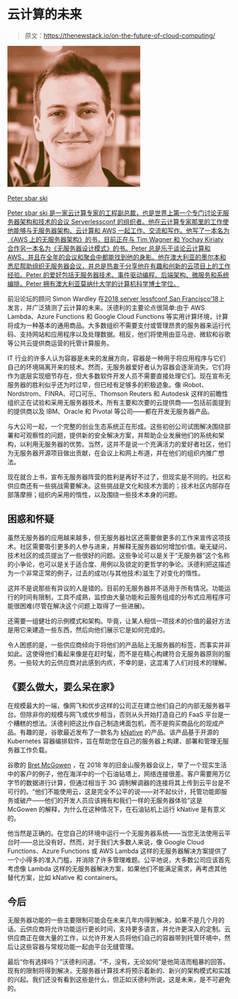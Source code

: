 # 云计算的未来

> 原文：<https://thenewstack.io/on-the-future-of-cloud-computing/>

[](https://acloud.guru/)

[![](img/acba8dc59d5c5cbabc02fbaac11a5244.png)](https://acloud.guru/)

[Peter sbar ski](https://acloud.guru/)

[Peter sbar ski 是一家云计算专家的工程副总裁，也是世界上第一个专门讨论无服务器架构和技术的会议 Serverlessconf 的组织者。他在云计算专家那里的工作使他能够与无服务器架构、云计算和 AWS 一起工作、交流和写作。他写了一本名为《AWS 上的无服务器架构》的书，目前正在与 Tim Wagner 和 Yochay Kiriaty 合作另一本名为《无服务器设计模式》的书。Peter 总是乐于谈论云计算和 AWS，并且在全年的会议和聚会中都能找到他的身影。他在澳大利亚的墨尔本和悉尼帮助组织无服务器会议，并总是热衷于分享他在有趣和创新的云项目上的工作经验。Peter 的爱好包括无服务器技术、事件驱动编程、后端架构、微服务和系统编排。Peter 拥有澳大利亚莫纳什大学的计算机科学博士学位。](https://acloud.guru/)

[](https://acloud.guru/)[](https://acloud.guru/)

前沿论坛的顾问 Simon Wardley 在[2018 server lessfconf San Francisco’18](https://acloud.guru/series/serverlessconf-sf-2018)上发言，并广泛猜测了云计算的未来。沃德利的主要论点很简单:由于 AWS Lambda、Azure Functions 和 Google Cloud Functions 等实用计算环境，计算将成为一种基本的通用商品。大多数组织不需要支付或管理昂贵的服务器来运行代码、支持网站和应用程序以及处理数据。相反，他们将使用由亚马逊、微软和谷歌等公共云提供商运营的托管计算服务。

IT 行业的许多人认为容器是未来的发展方向，容器是一种用于将应用程序与它们自己的环境隔离开来的技术。然而，无服务器爱好者认为容器会逐渐消失。它们将作为底层实现细节存在，但大多数软件开发人员不需要直接处理它们。现在宣布无服务器的胜利似乎还为时过早，但已经有足够多的积极迹象。像 iRobot、Nordstrom、FINRA、可口可乐、Thomson Reuters 和 Autodesk 这样的前瞻性组织正在试验和采用无服务器技术。所有主要和次要的云提供商——包括前面提到的提供商以及 IBM、Oracle 和 Pivotal 等公司——都在开发无服务器产品。

与大公司一起，一个完整的创业生态系统正在形成。这些初创公司试图解决围绕部署和可观察性的问题，提供新的安全解决方案，并帮助企业发展他们的系统和架构，以利用无服务器的优势。当然，这并不是说一个充满活力的爱好者社区，他们为无服务器开源项目做出贡献，在会议上和网上布道，并在他们的组织内推广想法。

现在就合上书，宣布无服务器阵营的胜利是再好不过了，但现实是不同的。社区和供应商还有一些挑战需要解决。这些挑战是文化和技术方面的；技术社区内部存在部落摩擦；组织内采用的惰性，以及围绕一些技术本身的问题。

## 困惑和怀疑

虽然无服务器的应用越来越多，但无服务器社区还需要做更多的工作来宣传这项技术。社区需要吸引更多的人参与进来，并解释无服务器如何增加价值。毫无疑问，技术社区的成员提出了一些很好的问题。这些争论可以是关于“无服务器”这个名称的小争论，也可以是关于适合度、用例以及锁定的更哲学的争论。沃德利把这描述为一个非常正常的例子，过去的成功(与其他技术)滋生了对变化的惰性。

这并不是说那些有异议的人是错的。目前的无服务器并不适用于所有情况。功能运行的时间有限制，工具不成熟，监控由大量功能和云服务组成的分布式应用程序可能很困难(尽管在解决这个问题上取得了一些进展)。

还需要一组健壮的示例模式和架构。毕竟，让某人相信一项技术的价值的最好方法是用它来建造一些东西，然后向他们展示它是如何完成的。

令人困惑的是，一些供应商倾向于将他们的产品贴上无服务器的标签，而事实并非如此。这使得他们看起来像是在赶时髦，而不是在精心构建符合无服务器原则的服务。一些较大的云供应商对此感到内疚，不幸的是，这混淆了人们对技术的理解。

## 《要么做大，要么呆在家》

在规模最大的一端，像网飞和优步这样的公司正在建立他们自己的内部无服务器平台。但除非你的规模与网飞或优步相当，否则从头开始打造自己的 FaaS 平台是一个糟糕的想法。沃德利把这比作自己制造烤面包机，而不是购买商品化的现成产品。有趣的是，谷歌最近发布了一款名为 [kNative](https://cloud.google.com/knative/) 的产品。该产品基于开源的 Kubernetes 容器编排软件，旨在帮助您在自己的服务器上构建、部署和管理无服务器工作负载。

谷歌的 [Bret McGowen](https://github.com/bretmcg) ，在 2018 年的旧金山服务器会议上，举了一个现实生活中的客户的例子，他在海洋中的一个石油钻塔上，网络连接很差。客户需要用万亿字节的数据进行计算，但通过相当于 3G 调制解调器的连接将其上传到云平台是不可行的。“他们不能使用云，这是完全不公平的说——对不起伙计，托管功能即服务或破产——他们的开发人员应该拥有和我们一样的无服务器体验”这是 McGowen 的解释，为什么在这种情况下，在石油钻机上运行 kNative 是有意义的。

他当然是正确的。在您自己的环境中运行一个无服务器系统——当您无法使用云平台时——总比没有好。然而，对于我们大多数人来说，像 Google Cloud Functions、Azure Functions 或 AWS Lambda 这样的无服务器解决方案提供了一个小得多的准入门槛，并消除了许多管理难题。公平地说，大多数公司应该首先考虑像 Lambda 这样的无服务器解决方案，如果他们不能满足需求，再考虑其他替代方案，比如 kNative 和 containers。

## 今后

无服务器功能的一些主要限制可能会在未来几年内得到解决，如果不是几个月的话。云供应商将允许功能运行更长时间，支持更多语言，并允许更深入的定制。云供应商正在做大量的工作，以允许开发人员将他们自己的容器带到托管环境中，然后让这些容器与常规功能一起由平台无缝管理。

最后“你有选择吗？”沃德利问道。“不，没有，无论如何”是他简洁而粗暴的回答。现有的限制将得到解决，无服务器计算技术将预示着新的、新兴的架构模式和实践的兴起。我们还没有看到这些是什么，但正如沃德利所说，这是未来，是不可避免的。

<svg xmlns:xlink="http://www.w3.org/1999/xlink" viewBox="0 0 68 31" version="1.1"><title>Group</title> <desc>Created with Sketch.</desc></svg>